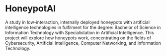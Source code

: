 # HoneypotAI
A study in low-interaction, internally deployed honeypots with artificial intelligence technologies in fulfilment for the degree: Bachelor of Science in Information Technology with Specialistation in Artificial Intelligence. This project will explore how honeypots work, concentrating on the fields of Cybersecurity, Artificial Intelligence, Computer Networking, and Information Technology.
